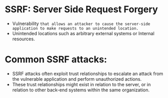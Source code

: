 # SSRF: Server Side Request Forgery
- Vulnerability `that allows an attacker to cause the server-side application to make requests to an unintended location.`
- Unintended locations such as arbitrary external systems or Internal resources.



# Common SSRF attacks:
- SSRF attacks often exploit trust relationships to escalate an attack from the vulnerable application and perform unauthorized actions.
- These trust relationships might exist in relation to the server, or in relation to other back-end systems within the same organization.
